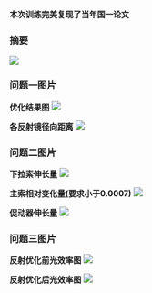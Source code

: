 **本次训练完美复现了当年国一论文**

### 摘要

![](摘要.jpg)


### 问题一图片

**优化结果图**
![](./figures/q1遍历折线图.png)

**各反射镜径向距离**
![](./figures/q1各点径向距离.png)

### 问题二图片

**下拉索伸长量**
![](./figures/q2主索节点相对高度热力图.png)

**主索相对变化量(要求小于0.0007)**
![](./figures/q2主索相对变化量.png)

**促动器伸长量**
![](./figures/q2促动器伸长量.png)

### 问题三图片

**反射优化前光效率图**
![](./figures/q3基态热力图.png)

**反射优化后光效率图**
![](./figures/q3优化后热力图.png)



